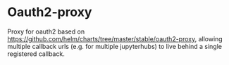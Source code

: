 # Oauth2-proxy

Proxy for oauth2 based on https://github.com/helm/charts/tree/master/stable/oauth2-proxy, allowing multiple callback
urls (e.g. for multiple jupyterhubs) to live behind a single registered callback.
